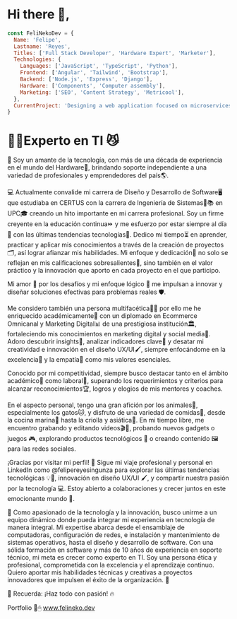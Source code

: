 # Hi there 👋, 
```javascript
const FeliNekoDev = {
  Name: 'Felipe',
  Lastname: 'Reyes',
  Titles: ['Full Stack Developer', 'Hardware Expert', 'Marketer'],
  Technologies: {
    Languages: ['JavaScript', 'TypeScript', 'Python'],
    Frontend: ['Angular', 'Tailwind', 'Bootstrap'],
    Backend: ['Node.js', 'Express', 'Django'],
    Hardware: ['Components', 'Computer assembly'],
    Marketing: ['SEO', 'Content Strategy', 'Metricool'],
  },
  CurrentProject: 'Designing a web application focused on microservices'
}
```
# 👨‍💻Experto en TI 😼
🚀 Soy un amante de la tecnología, con más de una década  de experiencia en el mundo del Hardware🔧, brindando soporte independiente a una variedad de profesionales y emprendedores del país🌎.

💻 Actualmente convalide mi carrera de Diseño y Desarrollo de Software🖥️ que estudiaba en CERTUS con la carrera de Ingeniería de Sistemas📲📚 en UPC🎓 creando un hito importante en mi carrera profesional. Soy un firme creyente en la educación continua⏩ y me esfuerzo por estar siempre al día📖 con las últimas tendencias tecnologías📡. Dedico mi tiempo⏳ en aprender, practicar y aplicar mis conocimientos a través de la creación de proyectos🗂, así lograr afianzar mis habilidades. Mi enfoque y dedicación🎯 no solo se reflejan en mis calificaciones sobresalientes💯, sino también en el valor práctico y la innovación que aporto en cada proyecto en el que participo.

Mi amor 💖 por los desafíos y mi enfoque lógico 🧮 me impulsan a innovar y diseñar soluciones efectivas para problemas reales 🛡.

Me considero también una persona multifacética🐱‍🏍 por ello me he enriquecido académicamente🏅 con un diplomado en Ecommerce Omnicanal y Marketing Digital📊 de una prestigiosa institución🏛️, fortaleciendo mis conocimientos en marketing digital y social media📲. Adoro descubrir insights🧩, analizar indicadores clave🔑 y desatar mi creatividad e innovación en el diseño UX/UI🖌️, siempre enfocándome en la excelencia💎 y la empatía💬 como mis valores esenciales.

Conocido por mi competitividad, siempre busco destacar tanto en el ámbito académico📜 como laboral👔, superando los requerimientos y criterios para alcanzar reconocimientos🏆, logros y elogios de mis mentores y coaches.

En el aspecto personal, tengo una gran afición por los animales🐾, especialmente los gatos🐱, y disfruto de una variedad de comidas🍴, desde la cocina marina🍤 hasta la criolla y asiática🍣. En mi tiempo libre, me encuentro grabando y editando videos🎬💃, probando nuevos gadgets o juegos 🎮, explorando productos tecnológicos 📱 o creando contenido 🖼 para las redes sociales.

¡Gracias por visitar mi perfil! 🌟 Sigue mi viaje profesional y personal en LinkedIn como @felipereyesingunza para explorar las últimas tendencias tecnológicas 💡📡, innovación en diseño UX/UI 🖌️, y compartir nuestra pasión por la tecnología 💻. Estoy abierto a colaboraciones y crecer juntos en este emocionante mundo 🚀.

🌟 Como apasionado de la tecnología y la innovación, busco unirme a un equipo dinámico donde pueda integrar mi experiencia en tecnología de manera integral. Mi expertise abarca desde el ensamblaje de computadoras, configuración de redes, e instalación y mantenimiento de sistemas operativos, hasta el diseño y desarrollo de software. Con una sólida formación en software y más de 10 años de experiencia en soporte técnico, mi meta es crecer como experto en TI. Soy una persona ética y profesional, comprometida con la excelencia y el aprendizaje continuo. Quiero aportar mis habilidades técnicas y creativas a proyectos innovadores que impulsen el éxito de la organización. 🚀

🌟 Recuerda: ¡Haz todo con pasión! 🔥

Portfolio 📂🖱 www.felineko.dev
